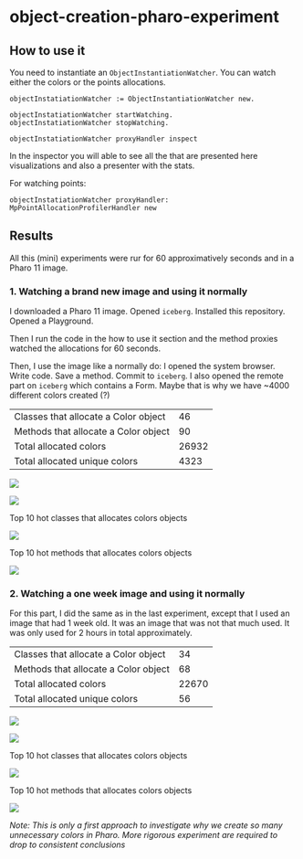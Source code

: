 # object-creation-pharo-experiment

## How to use it

You need to instantiate an `ObjectInstantiationWatcher`. You can watch either the colors or the points allocations.

```st
objectInstatiationWatcher := ObjectInstantiationWatcher new.

objectInstatiationWatcher startWatching.
objectInstatiationWatcher stopWatching.

objectInstatiationWatcher proxyHandler inspect
```

In the inspector you will able to see all the that are presented here visualizations and also a presenter with the stats.

For watching points:

```st
objectInstatiationWatcher proxyHandler: MpPointAllocationProfilerHandler new
```

## Results

All this (mini) experiments were rur for 60 approximatively seconds and in a Pharo 11 image.

### 1. Watching a brand new image and using it normally

I downloaded a Pharo 11 image. Opened `iceberg`. Installed this repository. Opened a Playground.

Then I run the code in the how to use it section and the method proxies watched the allocations for 60 seconds.

Then, I use the image like a normally do: I opened the system browser. Write code. Save a method. Commit to `iceberg`. I also opened the remote part on `iceberg` which contains a Form. Maybe that is why we have ~4000 different colors created (?)

|     |     |
| --- | --- |
| Classes that allocate a Color object | 46 |
| Methods that allocate a Color object | 90  |
| Total allocated colors | 26932 |
| Total allocated unique colors | 4323  |

![](./img/new%20image%20using%20it%20normally%20opening%20remtotes/line.png)

![](./img/new%20image%20using%20it%20normally%20opening%20remtotes/line-3-classes.png)

Top 10 hot classes that allocates colors objects

![](./img/new%20image%20using%20it%20normally%20opening%20remtotes/bar-classes.png)

Top 10 hot methods that allocates colors objects

![](./img/new%20image%20using%20it%20normally%20opening%20remtotes/bar-methods.png)

### 2. Watching a one week image and using it normally

For this part, I did the same as in the last experiment, except that I used an image that had 1 week old. It was an image that was not that much used. It was only used for 2 hours in total approximately.

|     |     |
| --- | --- |
| Classes that allocate a Color object | 34 |
| Methods that allocate a Color object | 68  |
| Total allocated colors | 22670 |
| Total allocated unique colors | 56 |

![](./img/used%20image%20using%20it%20normally/line.png)

![](./img/used%20image%20using%20it%20normally/line-3-classes.png)

Top 10 hot classes that allocates colors objects

![](./img/used%20image%20using%20it%20normally/classes-bar.png)

Top 10 hot methods that allocates colors objects

![](./img/used%20image%20using%20it%20normally/mathods-bar.png)

_Note: This is only a first approach to investigate why we create so many unnecessary colors in Pharo. More rigorous experiment are required to drop to consistent conclusions_
